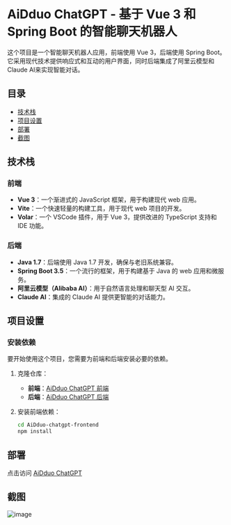 # AiDduo ChatGPT - 基于 Vue 3 和 Spring Boot 的智能聊天机器人

这个项目是一个智能聊天机器人应用，前端使用 Vue 3，后端使用 Spring Boot。它采用现代技术提供响应式和互动的用户界面，同时后端集成了阿里云模型和Claude AI来实现智能对话。

## 目录
- [技术栈](#技术栈)
- [项目设置](#项目设置)
- [部署](#部署)
- [截图](#截图)

## 技术栈

### 前端
- **Vue 3**：一个渐进式的 JavaScript 框架，用于构建现代 web 应用。
- **Vite**：一个快速轻量的构建工具，用于现代 web 项目的开发。
- **Volar**：一个 VSCode 插件，用于 Vue 3，提供改进的 TypeScript 支持和 IDE 功能。

### 后端
- **Java 1.7**：后端使用 Java 1.7 开发，确保与老旧系统兼容。
- **Spring Boot 3.5**：一个流行的框架，用于构建基于 Java 的 web 应用和微服务。
- **阿里云模型（Alibaba AI）**：用于自然语言处理和聊天型 AI 交互。
- **Claude AI**：集成的 Claude AI 提供更智能的对话能力。

## 项目设置

### 安装依赖

要开始使用这个项目，您需要为前端和后端安装必要的依赖。

1. 克隆仓库：
   - **前端**：[AiDduo ChatGPT 前端](https://github.com/Dddddduo/AiDduo-chatgpt-frontend)
   - **后端**：[AiDduo ChatGPT 后端](https://github.com/Dddddduo/AiDduo-chatgpt-backend)

2. 安装前端依赖：
    ```sh
    cd AiDduo-chatgpt-frontend
    npm install
    ```

## 部署

点击访问
[AiDduo ChatGPT]([https://github.com/Dddddduo/AiDduo-chatgpt-frontend](http://gpt.gczdy.cn/))

## 截图
![image](https://github.com/user-attachments/assets/2b541647-052f-4db6-87f2-7e25fed0215a)



